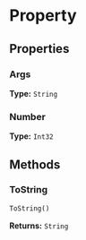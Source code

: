 # Property



## Properties

### Args

**Type:** `String`

### Number

**Type:** `Int32`

## Methods

### ToString

```python
ToString()
```

**Returns:** `String`

